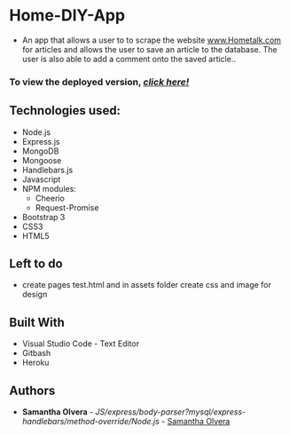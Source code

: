# **Home-DIY-App**
- An app that allows a user to to scrape the website www.Hometalk.com for articles and allows the user to save an article to the database. The user is also able to add a comment onto the saved article.. 

<!-- change address to heroku address -->
### To view the deployed version, _**[click here!](https://mongo-scraper-principio.herokuapp.com/)**_

## Technologies used:
* Node.js
* Express.js
* MongoDB
* Mongoose
* Handlebars.js
* Javascript
* NPM modules:
  * Cheerio
  * Request-Promise
* Bootstrap 3
* CSS3
* HTML5

## Left to do
- create pages test.html and in assets folder create css and image for design 


## Built With

* Visual Studio Code - Text Editor
* Gitbash
* Heroku

## Authors

* **Samantha Olvera** - *JS/express/body-parser?mysql/express-handlebars/method-override/Node.js* - [Samantha Olvera](https://github.com/smolvera)